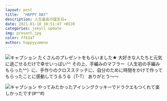 ```yaml
---
layout: post
title:  "HAPPY DAY"
description: 人生最高の誕生日★
date: 2021-01-10 10:51:47 +0530
categories: jekyll update
img: present.jpg
color: ff6347
author: happyyumeno
---
```

![キャプション]({{site.baseurl}}/images/present.jpg)
 たくさんのプレゼントをもらいました★
 大好きな人たちと元気に過ごせるだけで幸せいっぱい^^
 その上、手編みのマフラー（人生初の手編みもらった^^）に、手作りのクロスステッチに、自分のために時間をかけて作ってもらったことに感動してうるうる（T-T）
 ありがとう～～
 
 ![キャプション]({{site.baseurl}}/images/cook.jpg)
 やってみたかったアイシングクッキーでドラクエもつくれて楽しかったです(#^^#)